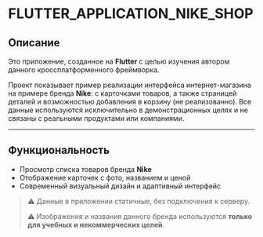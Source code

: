 # FLUTTER_APPLICATION_NIKE_SHOP

## Описание
Это приложение, созданное на **Flutter** с целью изучения автором данного кроссплатформенного фреймворка. 

Проект показывает пример реализации интерфейса интернет-магазина на примере бренда **Nike**: с карточками товаров, а также страницей деталей и возможностью добавления в корзину (не реализованно).
Все данные используются исключительно в демонстрационных целях и не связаны с реальными продуктами или компаниями.

---

## Функциональность

- Просмотр списка товаров бренда **Nike**
- Отображение карточек с фото, названием и ценой
- Современный визуальный дизайн и адаптивный интерфейс


> ⚠️ Данные в приложении статичные, без подключения к серверу.
> 
> ⚠️ Изображения и названия данного бренда используются **только для учебных и некоммерческих целей**.

